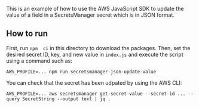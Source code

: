This is an example of how to use the AWS JavaScript SDK to update the value of a field in a SecretsManager secret which is in JSON format.

## How to run
First, run `npm  ci` in this directory to download the packages. Then, set the desired secret ID, key, and new value in `index.js` and execute the script using a command such as:
```
AWS_PROFILE=... npm run secretsmanager-json-update-value
```
You can check that the secret has been udpated by using the AWS CLI:
```
AWS_PROFILE=... aws secretsmanager get-secret-value --secret-id ... --query SecretString --output text | jq .
```
